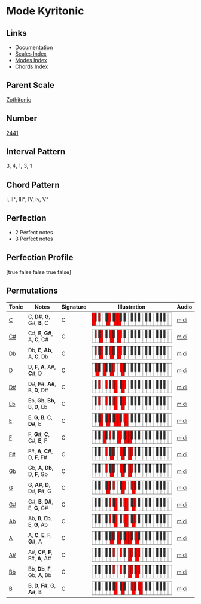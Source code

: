 # Mode Kyritonic

## Links

- [Documentation](index.md)
- [Scales Index](Scales.md)
- [Modes Index](Modes.md)
- [Chords Index](Chords.md)

## Parent Scale

[Zothitonic](ScaleZothitonic.md)

## Number

[2441](https://ianring.com/musictheory/scales/2441)

## Interval Pattern

3, 4, 1, 3, 1

## Chord Pattern

i, II⁺, III⁺, IV, iv, V⁺

## Perfection

- 2 Perfect notes
- 3 Perfect notes

## Perfection Profile

[true false false true false]

## Permutations

| Tonic | Notes | Signature | Illustration | Audio |
|-------|-------|-----------|--------------|-------|
| [C](ModeCNaturalKyritonic.md) | C, **D#**, **G**, G#, **B**, C | C | ![CNaturalKyritonic](ModeCNaturalKyritonic.png) | [midi](https://github.com/edipermadi/music/blob/main/docs/ModeCNaturalKyritonic.mid?raw=true) |
| [C#](ModeCSharpKyritonic.md) | C#, **E**, **G#**, A, **C**, C# | C | ![CSharpKyritonic](ModeCSharpKyritonic.png) | [midi](https://github.com/edipermadi/music/blob/main/docs/ModeCSharpKyritonic.mid?raw=true) |
| [Db](ModeDFlatKyritonic.md) | Db, **E**, **Ab**, A, **C**, Db | C | ![DFlatKyritonic](ModeDFlatKyritonic.png) | [midi](https://github.com/edipermadi/music/blob/main/docs/ModeDFlatKyritonic.mid?raw=true) |
| [D](ModeDNaturalKyritonic.md) | D, **F**, **A**, A#, **C#**, D | C | ![DNaturalKyritonic](ModeDNaturalKyritonic.png) | [midi](https://github.com/edipermadi/music/blob/main/docs/ModeDNaturalKyritonic.mid?raw=true) |
| [D#](ModeDSharpKyritonic.md) | D#, **F#**, **A#**, B, **D**, D# | C | ![DSharpKyritonic](ModeDSharpKyritonic.png) | [midi](https://github.com/edipermadi/music/blob/main/docs/ModeDSharpKyritonic.mid?raw=true) |
| [Eb](ModeEFlatKyritonic.md) | Eb, **Gb**, **Bb**, B, **D**, Eb | C | ![EFlatKyritonic](ModeEFlatKyritonic.png) | [midi](https://github.com/edipermadi/music/blob/main/docs/ModeEFlatKyritonic.mid?raw=true) |
| [E](ModeENaturalKyritonic.md) | E, **G**, **B**, C, **D#**, E | C | ![ENaturalKyritonic](ModeENaturalKyritonic.png) | [midi](https://github.com/edipermadi/music/blob/main/docs/ModeENaturalKyritonic.mid?raw=true) |
| [F](ModeFNaturalKyritonic.md) | F, **G#**, **C**, C#, **E**, F | C | ![FNaturalKyritonic](ModeFNaturalKyritonic.png) | [midi](https://github.com/edipermadi/music/blob/main/docs/ModeFNaturalKyritonic.mid?raw=true) |
| [F#](ModeFSharpKyritonic.md) | F#, **A**, **C#**, D, **F**, F# | C | ![FSharpKyritonic](ModeFSharpKyritonic.png) | [midi](https://github.com/edipermadi/music/blob/main/docs/ModeFSharpKyritonic.mid?raw=true) |
| [Gb](ModeGFlatKyritonic.md) | Gb, **A**, **Db**, D, **F**, Gb | C | ![GFlatKyritonic](ModeGFlatKyritonic.png) | [midi](https://github.com/edipermadi/music/blob/main/docs/ModeGFlatKyritonic.mid?raw=true) |
| [G](ModeGNaturalKyritonic.md) | G, **A#**, **D**, D#, **F#**, G | C | ![GNaturalKyritonic](ModeGNaturalKyritonic.png) | [midi](https://github.com/edipermadi/music/blob/main/docs/ModeGNaturalKyritonic.mid?raw=true) |
| [G#](ModeGSharpKyritonic.md) | G#, **B**, **D#**, E, **G**, G# | C | ![GSharpKyritonic](ModeGSharpKyritonic.png) | [midi](https://github.com/edipermadi/music/blob/main/docs/ModeGSharpKyritonic.mid?raw=true) |
| [Ab](ModeAFlatKyritonic.md) | Ab, **B**, **Eb**, E, **G**, Ab | C | ![AFlatKyritonic](ModeAFlatKyritonic.png) | [midi](https://github.com/edipermadi/music/blob/main/docs/ModeAFlatKyritonic.mid?raw=true) |
| [A](ModeANaturalKyritonic.md) | A, **C**, **E**, F, **G#**, A | C | ![ANaturalKyritonic](ModeANaturalKyritonic.png) | [midi](https://github.com/edipermadi/music/blob/main/docs/ModeANaturalKyritonic.mid?raw=true) |
| [A#](ModeASharpKyritonic.md) | A#, **C#**, **F**, F#, **A**, A# | C | ![ASharpKyritonic](ModeASharpKyritonic.png) | [midi](https://github.com/edipermadi/music/blob/main/docs/ModeASharpKyritonic.mid?raw=true) |
| [Bb](ModeBFlatKyritonic.md) | Bb, **Db**, **F**, Gb, **A**, Bb | C | ![BFlatKyritonic](ModeBFlatKyritonic.png) | [midi](https://github.com/edipermadi/music/blob/main/docs/ModeBFlatKyritonic.mid?raw=true) |
| [B](ModeBNaturalKyritonic.md) | B, **D**, **F#**, G, **A#**, B | C | ![BNaturalKyritonic](ModeBNaturalKyritonic.png) | [midi](https://github.com/edipermadi/music/blob/main/docs/ModeBNaturalKyritonic.mid?raw=true) |
